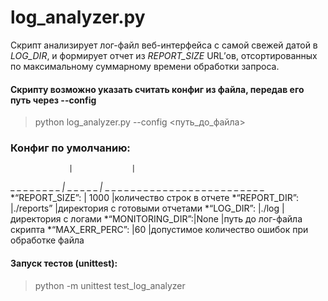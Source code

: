 # log_analyzer.py #
Скрипт анализирует лог-файл веб-интерфейса с самой свежей датой в *LOG_DIR*, и формирует отчет из *REPORT_SIZE* URL’ов, отсортированных по максимальному суммарному времени обработки запроса.  



#### Скрипту возможно указать считать конфиг из файла, передав его путь через --config #### 
>  python log_analyzer.py --config <путь_до_файла>    



### Конфиг по умолчанию: ###

                 |             |                                                   
_ _ _ _ _ _ _ _ _|_ _ _ _ _ _ _|_ _ _ _ _ _ _ _ _ _ _ _ _ _ _ _ _ _ _ _ _ _ _ _ _ _
*“REPORT_SIZE”:   | 1000        |количество строк в отчете
*“REPORT_DIR”:    |./reports”   |директория с готовыми отчетами
*“LOG_DIR”:       |./log        |директория с логами
*“MONITORING_DIR”:|None         |путь до лог-файла скрипта
*“MAX_ERR_PERC”:  |60           |допустимое количество ошибок при обработке файла


#### Запуск тестов (unittest): ####
>  python -m unittest test_log_analyzer 
